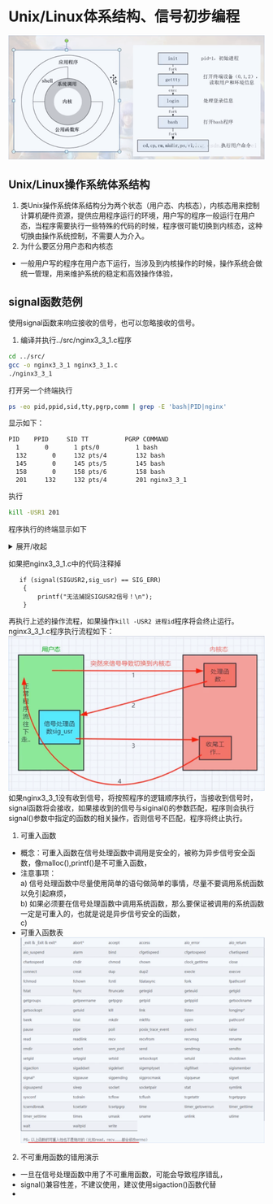 # Unix/Linux体系结构、信号初步编程
![](../docs/Unix体系结构.png)
## Unix/Linux操作系统体系结构
1. 类Unix操作系统体系结构分为两个状态（用户态、内核态），内核态用来控制计算机硬件资源，提供应用程序运行的环境，用户写的程序一般运行在用户态，当程序需要执行一些特殊的代码的时候，程序很可能切换到内核态，这种切换由操作系统控制，不需要人为介入。
2. 为什么要区分用户态和内核态
* 一般用户写的程序在用户态下运行，当涉及到内核操作的时候，操作系统会做统一管理，用来维护系统的稳定和高效操作体验，

## signal函数范例
使用signal函数来响应接收的信号，也可以忽略接收的信号。
1. 编译并执行../src/nginx3_3_1.c程序
```bash
cd ../src/
gcc -o nginx3_3_1 nginx3_3_1.c
./nginx3_3_1
```
打开另一个终端执行
```bash
ps -eo pid,ppid,sid,tty,pgrp,comm | grep -E 'bash|PID|nginx'
```
显示如下：
```
PID    PPID     SID TT          PGRP COMMAND
  1       0       1 pts/0          1 bash
  132       0     132 pts/4        132 bash
  145       0     145 pts/5        145 bash
  158       0     158 pts/6        158 bash
  201     132     132 pts/4        201 nginx3_3_1
```
执行
```bash
kill -USR1 201
```

程序执行的终端显示如下  
<details><summary>展开/收起</summary>
<pre><code>
休息1秒
休息1秒
收到了SIGUSR1信号！
休息1秒
休息1秒
休息1秒
收到了SIGUSR1信号！
休息1秒
休息1秒
收到了SIGUSR1信号！
休息1秒
休息1秒
收到了SIGUSR1信号！
休息1秒
休息1秒
休息1秒
收到了SIGUSR2信号！
休息1秒
休息1秒
休息1秒
休息1秒
收到了SIGUSR2信号！
休息1秒
休息1秒
</code></pre>
</details> 

如果把nginx3_3_1.c中的代码注释掉
```
   if (signal(SIGUSR2,sig_usr) == SIG_ERR)
    {
        printf("无法捕捉SIGUSR2信号！\n");
    }
```
再执行上述的操作流程，如果操作`kill -USR2 进程id`程序将会终止运行。   
nginx3_3_1.c程序执行流程如下： 
![](../docs/信号交互逻辑.png) 
如果nginx3_3_1没有收到信号，将按照程序的逻辑顺序执行，当接收到信号时，signal函数将会接收，如果接收到的信号与siginal()的参数匹配，程序则会执行signal()参数中指定的函数的相关操作，否则信号不匹配，程序将终止执行。  
1. 可重入函数
* 概念：可重入函数在信号处理函数中调用是安全的，被称为异步信号安全函数，像malloc(),printf()是不可重入函数，
* 注意事项：  
a) 信号处理函数中尽量使用简单的语句做简单的事情，尽量不要调用系统函数以免引起麻烦，  
b) 如果必须要在信号处理函数中调用系统函数，那么要保证被调用的系统函数一定是可重入的，也就是说是异步信号安全的函数，  
c) 
* 可重入函数表
![](../docs/可重入函数表.png)

2. 不可重用函数的错用演示
* 一旦在信号处理函数中用了不可重用函数，可能会导致程序错乱，
* signal()兼容性差，不建议使用，建议使用sigaction()函数代替
* 
